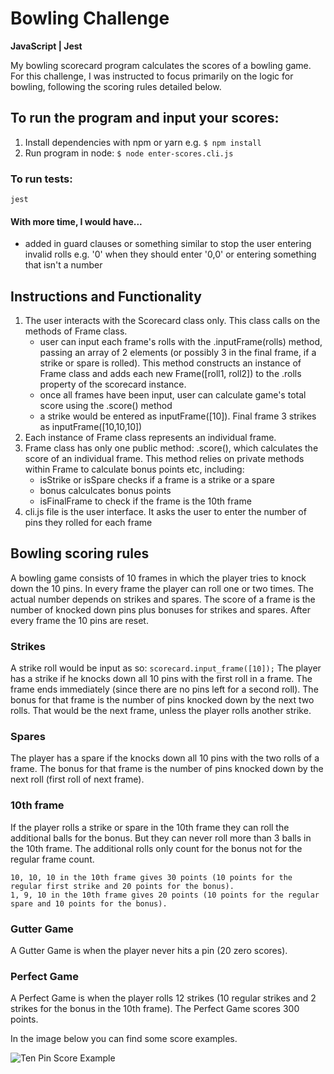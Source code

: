 # Bowling Challenge

**JavaScript | Jest**

My bowling scorecard program calculates the scores of a bowling game. For this challenge, I was instructed to focus primarily on the logic for bowling, following the scoring rules detailed below.

## To run the program and input your scores:

1. Install dependencies with npm or yarn e.g.
   `$ npm install`
2. Run program in node:
   `$ node enter-scores.cli.js`

### To run tests:

`jest`

#### With more time, I would have...

- added in guard clauses or something similar to stop the user entering invalid rolls e.g. '0' when they should enter '0,0' or entering something that isn't a number

## Instructions and Functionality

1. The user interacts with the Scorecard class only. This class calls on the methods of Frame class.
   - user can input each frame's rolls with the .inputFrame(rolls) method, passing an array of 2 elements (or possibly 3 in the final frame, if a strike or spare is rolled). This method constructs an instance of Frame class and adds each new Frame([roll1, roll2]) to the .rolls property of the scorecard instance.
   - once all frames have been input, user can calculate game's total score using the .score() method
   - a strike would be entered as inputFrame([10]). Final frame 3 strikes as inputFrame([10,10,10])
2. Each instance of Frame class represents an individual frame.
3. Frame class has only one public method: .score(), which calculates the score of an individual frame. This method relies on private methods within Frame to calculate bonus points etc, including:
   - isStrike or isSpare checks if a frame is a strike or a spare
   - bonus calculcates bonus points
   - isFinalFrame to check if the frame is the 10th frame
4. cli.js file is the user interface. It asks the user to enter the number of pins they rolled for each frame

## Bowling scoring rules

A bowling game consists of 10 frames in which the player tries to knock down the 10 pins. In every frame the player can roll one or two times. The actual number depends on strikes and spares. The score of a frame is the number of knocked down pins plus bonuses for strikes and spares. After every frame the 10 pins are reset.

### Strikes

A strike roll would be input as so:
`scorecard.input_frame([10]);`
The player has a strike if he knocks down all 10 pins with the first roll in a frame. The frame ends immediately (since there are no pins left for a second roll). The bonus for that frame is the number of pins knocked down by the next two rolls. That would be the next frame, unless the player rolls another strike.

### Spares

The player has a spare if the knocks down all 10 pins with the two rolls of a frame. The bonus for that frame is the number of pins knocked down by the next roll (first roll of next frame).

### 10th frame

If the player rolls a strike or spare in the 10th frame they can roll the additional balls for the bonus. But they can never roll more than 3 balls in the 10th frame. The additional rolls only count for the bonus not for the regular frame count.

    10, 10, 10 in the 10th frame gives 30 points (10 points for the regular first strike and 20 points for the bonus).
    1, 9, 10 in the 10th frame gives 20 points (10 points for the regular spare and 10 points for the bonus).

### Gutter Game

A Gutter Game is when the player never hits a pin (20 zero scores).

### Perfect Game

A Perfect Game is when the player rolls 12 strikes (10 regular strikes and 2 strikes for the bonus in the 10th frame). The Perfect Game scores 300 points.

In the image below you can find some score examples.

![Ten Pin Score Example](images/example_ten_pin_scoring.png)

